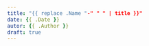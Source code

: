 ```yaml
---
title: "{{ replace .Name "-" " " | title }}"
date: {{ .Date }}
autor: {{ .Author }}
draft: true
---
```


